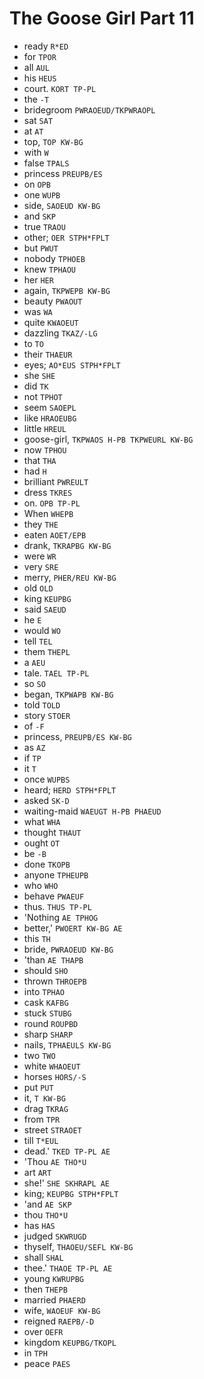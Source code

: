 # The Goose Girl Part 11

* ready `R*ED`
* for `TPOR`
* all `AUL`
* his `HEUS`
* court. `KORT TP-PL`
* the `-T`
* bridegroom `PWRAOEUD/TKPWRAOPL`
* sat `SAT`
* at `AT`
* top, `TOP KW-BG`
* with `W`
* false `TPALS`
* princess `PREUPB/ES`
* on `OPB`
* one `WUPB`
* side, `SAOEUD KW-BG`
* and `SKP`
* true `TRAOU`
* other; `OER STPH*FPLT`
* but `PWUT`
* nobody `TPHOEB`
* knew `TPHAOU`
* her `HER`
* again, `TKPWEPB KW-BG`
* beauty `PWAOUT`
* was `WA`
* quite `KWAOEUT`
* dazzling `TKAZ/-LG`
* to `TO`
* their `THAEUR`
* eyes; `AO*EUS STPH*FPLT`
* she `SHE`
* did `TK`
* not `TPHOT`
* seem `SAOEPL`
* like `HRAOEUBG`
* little `HREUL`
* goose-girl, `TKPWAOS H-PB TKPWEURL KW-BG`
* now `TPHOU`
* that `THA`
* had `H`
* brilliant `PWREULT`
* dress `TKRES`
* on. `OPB TP-PL`
* When `WHEPB`
* they `THE`
* eaten `AOET/EPB`
* drank, `TKRAPBG KW-BG`
* were `WR`
* very `SRE`
* merry, `PHER/REU KW-BG`
* old `OLD`
* king `KEUPBG`
* said `SAEUD`
* he `E`
* would `WO`
* tell `TEL`
* them `THEPL`
* a `AEU`
* tale. `TAEL TP-PL`
* so `SO`
* began, `TKPWAPB KW-BG`
* told `TOLD`
* story `STOER`
* of `-F`
* princess, `PREUPB/ES KW-BG`
* as `AZ`
* if `TP`
* it `T`
* once `WUPBS`
* heard; `HERD STPH*FPLT`
* asked `SK-D`
* waiting-maid `WAEUGT H-PB PHAEUD`
* what `WHA`
* thought `THAUT`
* ought `OT`
* be `-B`
* done `TKOPB`
* anyone `TPHEUPB`
* who `WHO`
* behave `PWAEUF`
* thus. `THUS TP-PL`
* 'Nothing `AE TPHOG`
* better,' `PWOERT KW-BG AE`
* this `TH`
* bride, `PWRAOEUD KW-BG`
* 'than `AE THAPB`
* should `SHO`
* thrown `THROEPB`
* into `TPHAO`
* cask `KAFBG`
* stuck `STUBG`
* round `ROUPBD`
* sharp `SHARP`
* nails, `TPHAEULS KW-BG`
* two `TWO`
* white `WHAOEUT`
* horses `HORS/-S`
* put `PUT`
* it, `T KW-BG`
* drag `TKRAG`
* from `TPR`
* street `STRAOET`
* till `T*EUL`
* dead.' `TKED TP-PL AE`
* 'Thou `AE THO*U`
* art `ART`
* she!' `SHE SKHRAPL AE`
* king; `KEUPBG STPH*FPLT`
* 'and `AE SKP`
* thou `THO*U`
* has `HAS`
* judged `SKWRUGD`
* thyself, `THAOEU/SEFL KW-BG`
* shall `SHAL`
* thee.' `THAOE TP-PL AE`
* young `KWRUPBG`
* then `THEPB`
* married `PHAERD`
* wife, `WAOEUF KW-BG`
* reigned `RAEPB/-D`
* over `OEFR`
* kingdom `KEUPBG/TKOPL`
* in `TPH`
* peace `PAES`
